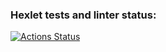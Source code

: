 ### Hexlet tests and linter status:
[![Actions Status](https://github.com/aoskvor/layout-designer-project-58/workflows/hexlet-check/badge.svg)](https://github.com/aoskvor/layout-designer-project-58/actions)